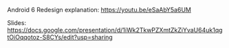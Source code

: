 Android 6 Redesign explanation: https://youtu.be/eSaAbY5a6UM

Slides: https://docs.google.com/presentation/d/1iWk2TkwPZXmtZkZiYvaU64uk1qgtOiOqqotoz-S8CYs/edit?usp=sharing
